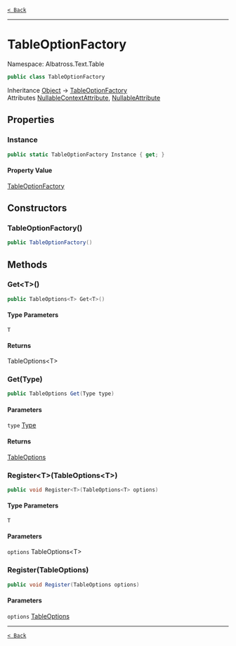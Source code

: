 [`< Back`](../../../)

---

# TableOptionFactory

Namespace: Albatross.Text.Table

```csharp
public class TableOptionFactory
```

Inheritance [Object](https://docs.microsoft.com/en-us/dotnet/api/system.object) → [TableOptionFactory](./albatross/text/table/tableoptionfactory)<br>
Attributes [NullableContextAttribute](https://docs.microsoft.com/en-us/dotnet/api/system.runtime.compilerservices.nullablecontextattribute), [NullableAttribute](https://docs.microsoft.com/en-us/dotnet/api/system.runtime.compilerservices.nullableattribute)

## Properties

### **Instance**

```csharp
public static TableOptionFactory Instance { get; }
```

#### Property Value

[TableOptionFactory](./albatross/text/table/tableoptionfactory)<br>

## Constructors

### **TableOptionFactory()**

```csharp
public TableOptionFactory()
```

## Methods

### **Get&lt;T&gt;()**

```csharp
public TableOptions<T> Get<T>()
```

#### Type Parameters

`T`<br>

#### Returns

TableOptions&lt;T&gt;<br>

### **Get(Type)**

```csharp
public TableOptions Get(Type type)
```

#### Parameters

`type` [Type](https://docs.microsoft.com/en-us/dotnet/api/system.type)<br>

#### Returns

[TableOptions](./albatross/text/table/tableoptions)<br>

### **Register&lt;T&gt;(TableOptions&lt;T&gt;)**

```csharp
public void Register<T>(TableOptions<T> options)
```

#### Type Parameters

`T`<br>

#### Parameters

`options` TableOptions&lt;T&gt;<br>

### **Register(TableOptions)**

```csharp
public void Register(TableOptions options)
```

#### Parameters

`options` [TableOptions](./albatross/text/table/tableoptions)<br>

---

[`< Back`](../../../)
